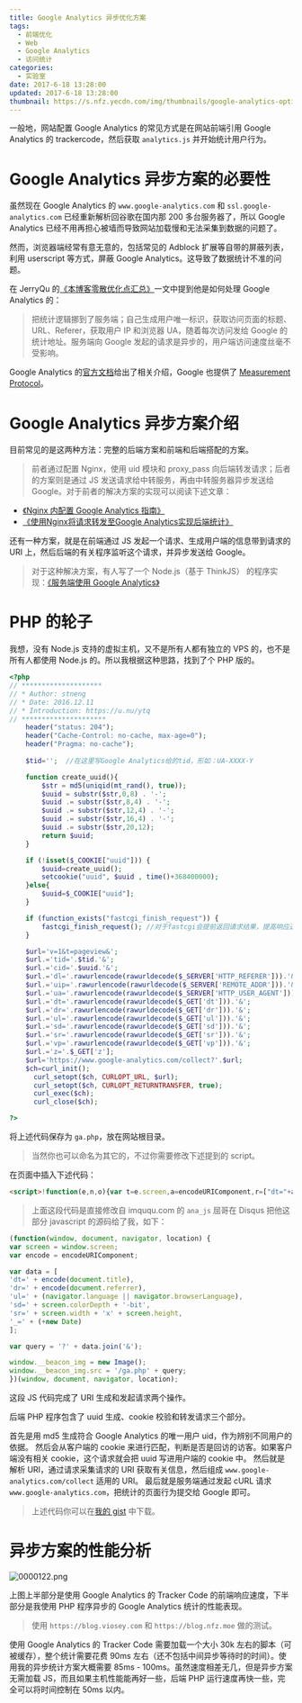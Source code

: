 ```yaml
---
title: Google Analytics 异步优化方案
tags:
  - 前端优化
  - Web
  - Google Analytics
  - 访问统计
categories:
  - 实验室
date: 2017-6-18 13:28:00
updated: 2017-6-18 13:28:00
thumbnail: https://s.nfz.yecdn.com/img/thumbnails/google-analytics-optimize.png
---
```


一般地，网站配置 Google An­a­lyt­ics 的常见方式是在网站前端引用 Google Analytics 的 trackercode，然后获取 `analytics.js` 并开始统计用户行为。

<!-- more -->

# Google Analytics 异步方案的必要性

虽然现在 Google Analytics 的 `www.google-analytics.com` 和 `ssl.google-analytics.com` 已经重新解析回谷歌在国内那 200 多台服务器了，所以 Google Analytics 已经不用再担心被墙而导致网站加载慢和无法采集到数据的问题了。

然而，浏览器端经常有意无意的，包括常见的 Ad­block 扩展等自带的屏蔽列表，利用 user­script 等方式，屏蔽 Google An­a­lyt­ics。这导致了数据统计不准的问题。

在 JerryQu 的[《本博客零散优化点汇总》](https://imququ.com/post/summary-of-my-blog-optimization.html)一文中提到他是如何处理 Google Analytics 的：

> 把统计逻辑挪到了服务端；自己生成用户唯一标识，获取访问页面的标题、URL、Referer，获取用户 IP 和浏览器 UA，随着每次访问发给 Google 的统计地址。服务端向 Google 发起的请求是异步的，用户端访问速度丝毫不受影响。

Google Analytics 的[官方文档](https://developers.google.com/analytics/devguides/collection/protocol/v1/reference)给出了相关介绍，Google 也提供了 [Measurement Protocol](https://developers.google.com/analytics/devguides/collection/protocol/v1/)。

# Google Analytics 异步方案介绍

目前常见的是这两种方法：完整的后端方案和前端和后端搭配的方案。

> 前者通过配置 Nginx，使用 uid 模块和 proxy_pass 向后端转发请求；后者的方案则是通过 JS 发送请求给中转服务，再由中转服务器异步发送给 Google。对于前者的解决方案的实现可以阅读下述文章：

- [《Ng­inx 内配置 Google An­a­lyt­ics 指南》](https://darknode.in/network/nginx-google-analytics/)
- [《使用Nginx将请求转发至Google Analytics实现后端统计》](https://eason-yang.com/2016/11/04/google-analytics-via-nginx/)

还有一种方案，就是在前端通过 JS 发起一个请求、生成用户端的信息带到请求的 URI 上，然后后端的有关程序监听这个请求，并异步发送给 Google。

> 对于这种解决方案，有人写了一个 Node.js（基于 ThinkJS） 的程序实现：[《服务端使用 Google Analytics》](https://blog.alphatr.com/google-analytics-on-server.html)

# PHP 的轮子

我想，没有 Node.js 支持的虚拟主机，又不是所有人都有独立的 VPS 的，也不是所有人都使用 Node.js 的。所以我根据这种思路，找到了个 PHP 版的。

```php
<?php
// ********************
// * Author: stneng
// * Date: 2016.12.11
// * Introduction: https://u.nu/ytq
// *********************
    header("status: 204");
    header("Cache-Control: no-cache, max-age=0");
    header("Pragma: no-cache");
	
    $tid='';  //在这里写Google Analytics给的tid，形如：UA-XXXX-Y

    function create_uuid(){
        $str = md5(uniqid(mt_rand(), true));
        $uuid = substr($str,0,8) . '-';
        $uuid .= substr($str,8,4) . '-';
        $uuid .= substr($str,12,4) . '-';
        $uuid .= substr($str,16,4) . '-';
        $uuid .= substr($str,20,12);
        return $uuid;
    }

    if (!isset($_COOKIE["uuid"])) {
        $uuid=create_uuid();
        setcookie("uuid", $uuid , time()+368400000);
    }else{
        $uuid=$_COOKIE["uuid"];
    }

    if (function_exists("fastcgi_finish_request")) {
        fastcgi_finish_request(); //对于fastcgi会提前返回请求结果，提高响应速度。
    }

    $url='v=1&t=pageview&';
    $url.='tid='.$tid.'&';
    $url.='cid='.$uuid.'&';
    $url.='dl='.rawurlencode(rawurldecode($_SERVER['HTTP_REFERER'])).'&';
    $url.='uip='.rawurlencode(rawurldecode($_SERVER['REMOTE_ADDR'])).'&';
    $url.='ua='.rawurlencode(rawurldecode($_SERVER['HTTP_USER_AGENT'])).'&';
    $url.='dt='.rawurlencode(rawurldecode($_GET['dt'])).'&';
    $url.='dr='.rawurlencode(rawurldecode($_GET['dr'])).'&';
    $url.='ul='.rawurlencode(rawurldecode($_GET['ul'])).'&';
    $url.='sd='.rawurlencode(rawurldecode($_GET['sd'])).'&';
    $url.='sr='.rawurlencode(rawurldecode($_GET['sr'])).'&';
    $url.='vp='.rawurlencode(rawurldecode($_GET['vp'])).'&';
    $url.='z='.$_GET['z'];
    $url='https://www.google-analytics.com/collect?'.$url;
    $ch=curl_init();
      curl_setopt($ch, CURLOPT_URL, $url);
      curl_setopt($ch, CURLOPT_RETURNTRANSFER, true);
      curl_exec($ch);
      curl_close($ch);

?>
```

将上述代码保存为 `ga.php`，放在网站根目录。

> 当然你也可以命名为其它的，不过你需要修改下述提到的 script。

在页面中插入下述代码：

```html
<script>!function(e,n,o){var t=e.screen,a=encodeURIComponent,r=["dt="+a(n.title),"dr="+a(n.referrer),"ul="+(o.language||o.browserLanguage),"sd="+t.colorDepth+"-bit","sr="+t.width+"x"+t.height,"vp="+e.innerWidth+"x"+e.innerHeight,"z="+ +new Date],i="?"+r.join("&");e.__beacon_img=new Image,e.__beacon_img.src="/ga.php"+i}(window,document,navigator,location);</script>
```

> 上面这段代码是直接修改自 imququ.com 的 `ana_js`
> 屈哥在 Disqus 把他这部分 javascript 的源码给了我，如下：

```javascript
(function(window, document, navigator, location) {
var screen = window.screen;
var encode = encodeURIComponent;

var data = [
'dt=' + encode(document.title),
'dr=' + encode(document.referrer),
'ul=' + (navigator.language || navigator.browserLanguage),
'sd=' + screen.colorDepth + '-bit',
'sr=' + screen.width + 'x' + screen.height,
'_=' + (+new Date)
];

var query = '?' + data.join('&');

window.__beacon_img = new Image();
window.__beacon_img.src = '/ga.php' + query;
})(window, document, navigator, location);
```

这段 JS 代码完成了 URI 生成和发起请求两个操作。

后端 PHP 程序包含了 uuid 生成、cookie 校验和转发请求三个部分。

首先是用 md5 生成符合 Google Analytics 的唯一用户 uid，作为辨别不同用户的依据。
然后会从客户端的 cookie 来进行匹配，判断是否是回访的访客。如果客户端没有相关 cookie，这个请求就会把 uuid 写进用户端的 cookie 中。
然后就是解析 URI，通过请求采集请求的 URI 获取有关信息，然后组成 `www.google-analytics.com/collect` 适用的 URI。
最后就是服务端通过发起 cURL 请求 `www.google-analytics.com`，把统计的页面行为提交给 Google 即可。

> 上述代码你可以在[我的 gist](https://gist.github.com/neoFelhz/4bc074783641b1ba9f4484cd232765e7) 中下载。

# 异步方案的性能分析

![0000122.png](https://i.nfz.yecdn.com/i/0000122.png)

上图上半部分是使用 Google Analytics 的 Tracker Code 的前端响应速度，下半部分是我使用 PHP 程序异步的 Google Analytics 统计的性能表现。

> 使用 `https://blog.viosey.com` 和 `https://blog.nfz.moe` 做的测试。

使用 Google Analytics 的 Tracker Code 需要加载一个大小 30k 左右的脚本（可被缓存），整个统计需要花费 90ms 左右（还不包括中间异步等待时的时间）。使用我的异步统计方案大概需要 85ms - 100ms。虽然速度相差无几，但是异步方案无需加载 JS，而且如果主机性能能再好一些，后端 PHP 运行速度再快一些，完全可以将时间控制在 50ms 以内。
